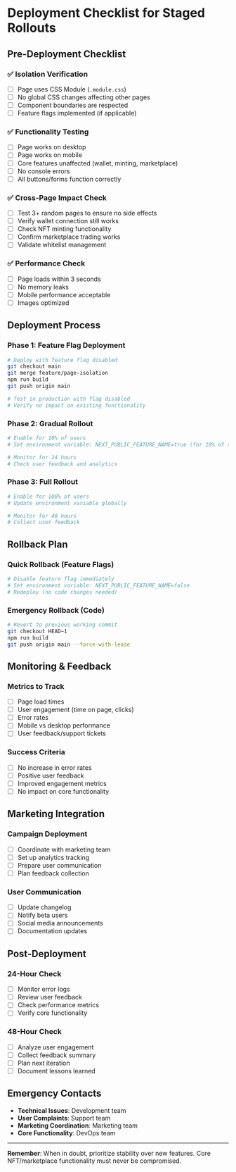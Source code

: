 # Deployment Checklist for Staged Rollouts

## Pre-Deployment Checklist

### ✅ **Isolation Verification**
- [ ] Page uses CSS Module (`.module.css`)
- [ ] No global CSS changes affecting other pages
- [ ] Component boundaries are respected
- [ ] Feature flags implemented (if applicable)

### ✅ **Functionality Testing**
- [ ] Page works on desktop
- [ ] Page works on mobile
- [ ] Core features unaffected (wallet, minting, marketplace)
- [ ] No console errors
- [ ] All buttons/forms function correctly

### ✅ **Cross-Page Impact Check**
- [ ] Test 3+ random pages to ensure no side effects
- [ ] Verify wallet connection still works
- [ ] Check NFT minting functionality
- [ ] Confirm marketplace trading works
- [ ] Validate whitelist management

### ✅ **Performance Check**
- [ ] Page loads within 3 seconds
- [ ] No memory leaks
- [ ] Mobile performance acceptable
- [ ] Images optimized

## Deployment Process

### **Phase 1: Feature Flag Deployment**
```bash
# Deploy with feature flag disabled
git checkout main
git merge feature/page-isolation
npm run build
git push origin main

# Test in production with flag disabled
# Verify no impact on existing functionality
```

### **Phase 2: Gradual Rollout**
```bash
# Enable for 10% of users
# Set environment variable: NEXT_PUBLIC_FEATURE_NAME=true (for 10% of traffic)

# Monitor for 24 hours
# Check user feedback and analytics
```

### **Phase 3: Full Rollout**
```bash
# Enable for 100% of users
# Update environment variable globally

# Monitor for 48 hours
# Collect user feedback
```

## Rollback Plan

### **Quick Rollback (Feature Flags)**
```bash
# Disable feature flag immediately
# Set environment variable: NEXT_PUBLIC_FEATURE_NAME=false
# Redeploy (no code changes needed)
```

### **Emergency Rollback (Code)**
```bash
# Revert to previous working commit
git checkout HEAD~1
npm run build
git push origin main --force-with-lease
```

## Monitoring & Feedback

### **Metrics to Track**
- [ ] Page load times
- [ ] User engagement (time on page, clicks)
- [ ] Error rates
- [ ] Mobile vs desktop performance
- [ ] User feedback/support tickets

### **Success Criteria**
- [ ] No increase in error rates
- [ ] Positive user feedback
- [ ] Improved engagement metrics
- [ ] No impact on core functionality

## Marketing Integration

### **Campaign Deployment**
- [ ] Coordinate with marketing team
- [ ] Set up analytics tracking
- [ ] Prepare user communication
- [ ] Plan feedback collection

### **User Communication**
- [ ] Update changelog
- [ ] Notify beta users
- [ ] Social media announcements
- [ ] Documentation updates

## Post-Deployment

### **24-Hour Check**
- [ ] Monitor error logs
- [ ] Review user feedback
- [ ] Check performance metrics
- [ ] Verify core functionality

### **48-Hour Check**
- [ ] Analyze user engagement
- [ ] Collect feedback summary
- [ ] Plan next iteration
- [ ] Document lessons learned

## Emergency Contacts

- **Technical Issues**: Development team
- **User Complaints**: Support team
- **Marketing Coordination**: Marketing team
- **Core Functionality**: DevOps team

---

**Remember**: When in doubt, prioritize stability over new features. Core NFT/marketplace functionality must never be compromised.
